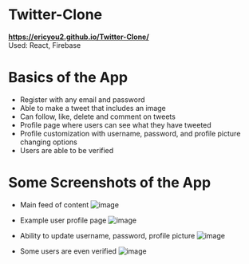 # Twitter-Clone
<Strong>https://ericyou2.github.io/Twitter-Clone/</Strong>
<br>Used: React, Firebase

# Basics of the App
- Register with any email and password
- Able to make a tweet that includes an image
- Can follow, like, delete and comment on tweets
- Profile page where users can see what they have tweeted
- Profile customization with username, password, and profile picture changing options
- Users are able to be verified

# Some Screenshots of the App
- Main feed of content
![image](https://user-images.githubusercontent.com/89868564/209028624-eda3c46f-4c4f-41b0-8c59-bd4b77417854.png)

- Example user profile page
![image](https://user-images.githubusercontent.com/89868564/209028738-8cc95c80-3feb-4c3c-9e4b-979192bbc233.png)

- Ability to update username, password, profile picture
![image](https://user-images.githubusercontent.com/89868564/209028800-30fead20-775d-49ef-bb95-777d76927312.png)

- Some users are even verified
![image](https://user-images.githubusercontent.com/89868564/209029161-075c8ac7-3a57-4e9b-9401-71292d545f63.png)
